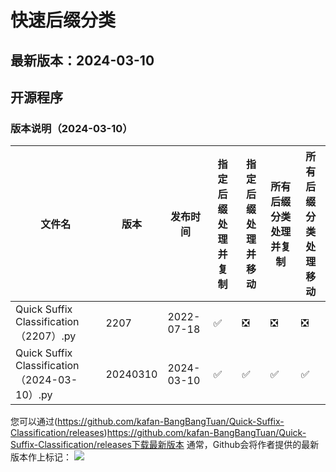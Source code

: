 # 快速后缀分类
## 最新版本：2024-03-10
## 开源程序

### 版本说明（2024-03-10）

| 文件名                                       | 版本     | 发布时间   | 指定后缀处理并复制 | 指定后缀处理并移动 | 所有后缀分类处理并复制 | 所有后缀分类处理移动 |
|----------------------------------------------|----------|------------|--------------------|--------------------|------------------------|----------------------|
| Quick Suffix Classification（2207）.py       | 2207     | 2022-07-18 | ✅                  | ❎                  | ❎                      | ❎                    |
| Quick Suffix Classification（2024-03-10）.py | 20240310 | 2024-03-10 | ✅                  | ✅                  | ✅                      | ✅                    |


您可以通过(https://github.com/kafan-BangBangTuan/Quick-Suffix-Classification/releases)https://github.com/kafan-BangBangTuan/Quick-Suffix-Classification/releases下载最新版本
通常，Github会将作者提供的最新版本作上标记：
![](https://pic.fengshistudio.top/kafan-BangBangTuan/picx-images-hosting/blob/master/00035sW2024-03-10.png)
